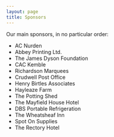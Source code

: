```yaml
---
layout: page
title: Sponsors
---
```


Our main sponsors, in no particular order:

- AC Nurden
- Abbey Printing Ltd.
- The James Dyson Foundation
- CAC Kemble
- Richardson Marquees
- Crudwell Post Office
- Henry Birtles Associates
- Hayleaze Farm
- The Potting Shed
- The Mayfield House Hotel
- DBS Portable Refrigeration
- The Wheatsheaf Inn
- Spot On Supplies
- The Rectory Hotel
